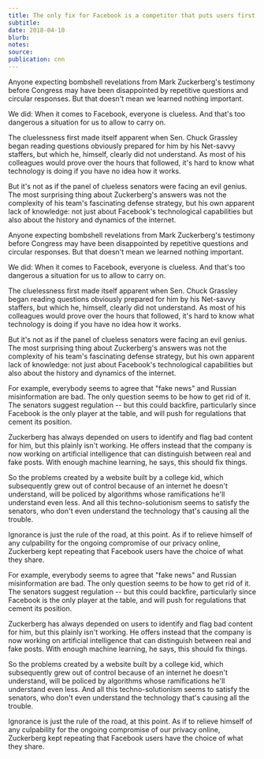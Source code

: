 ```yaml
---
title: The only fix for Facebook is a competitor that puts users first
subtitle:
date: 2018-04-10
blurb:
notes:
source:
publication: cnn
---
```


Anyone expecting bombshell revelations from Mark Zuckerberg's testimony before Congress may have been disappointed by repetitive questions and circular responses. But that doesn't mean we learned nothing important.

We did: When it comes to Facebook, everyone is clueless. And that's too dangerous a situation for us to allow to carry on.

The cluelessness first made itself apparent when Sen. Chuck Grassley began reading questions obviously prepared for him by his Net-savvy staffers, but which he, himself, clearly did not understand. As most of his colleagues would prove over the hours that followed, it's hard to know what technology is doing if you have no idea how it works.

But it's not as if the panel of clueless senators were facing an evil genius. The most surprising thing about Zuckerberg's answers was not the complexity of his team's fascinating defense strategy, but his own apparent lack of knowledge: not just about Facebook's technological capabilities but also about the history and dynamics of the internet.

Anyone expecting bombshell revelations from Mark Zuckerberg's testimony before Congress may have been disappointed by repetitive questions and circular responses. But that doesn't mean we learned nothing important.

We did: When it comes to Facebook, everyone is clueless. And that's too dangerous a situation for us to allow to carry on.

The cluelessness first made itself apparent when Sen. Chuck Grassley began reading questions obviously prepared for him by his Net-savvy staffers, but which he, himself, clearly did not understand. As most of his colleagues would prove over the hours that followed, it's hard to know what technology is doing if you have no idea how it works.

But it's not as if the panel of clueless senators were facing an evil genius. The most surprising thing about Zuckerberg's answers was not the complexity of his team's fascinating defense strategy, but his own apparent lack of knowledge: not just about Facebook's technological capabilities but also about the history and dynamics of the internet.

For example, everybody seems to agree that "fake news" and Russian misinformation are bad. The only question seems to be how to get rid of it. The senators suggest regulation -- but this could backfire, particularly since Facebook is the only player at the table, and will push for regulations that cement its position.

Zuckerberg has always depended on users to identify and flag bad content for him, but this plainly isn't working. He offers instead that the company is now working on artificial intelligence that can distinguish between real and fake posts. With enough machine learning, he says, this should fix things.

So the problems created by a website built by a college kid, which subsequently grew out of control because of an internet he doesn't understand, will be policed by algorithms whose ramifications he'll understand even less. And all this techno-solutionism seems to satisfy the senators, who don't even understand the technology that's causing all the trouble.

Ignorance is just the rule of the road, at this point. As if to relieve himself of any culpability for the ongoing compromise of our privacy online, Zuckerberg kept repeating that Facebook users have the choice of what they share.

For example, everybody seems to agree that "fake news" and Russian misinformation are bad. The only question seems to be how to get rid of it. The senators suggest regulation -- but this could backfire, particularly since Facebook is the only player at the table, and will push for regulations that cement its position.

Zuckerberg has always depended on users to identify and flag bad content for him, but this plainly isn't working. He offers instead that the company is now working on artificial intelligence that can distinguish between real and fake posts. With enough machine learning, he says, this should fix things.

So the problems created by a website built by a college kid, which subsequently grew out of control because of an internet he doesn't understand, will be policed by algorithms whose ramifications he'll understand even less. And all this techno-solutionism seems to satisfy the senators, who don't even understand the technology that's causing all the trouble.

Ignorance is just the rule of the road, at this point. As if to relieve himself of any culpability for the ongoing compromise of our privacy online, Zuckerberg kept repeating that Facebook users have the choice of what they share.
